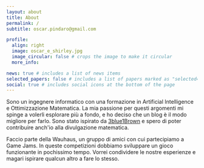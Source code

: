 ```yaml
---
layout: about
title: About
permalink: /
subtitle: oscar.pindaro@gmail.com

profile:
  align: right
  image: oscar_e_shirley.jpg
  image_circular: false # crops the image to make it circular
  more_info:

news: true # includes a list of news items
selected_papers: false # includes a list of papers marked as "selected={true}"
social: true # includes social icons at the bottom of the page
---
```


Sono un ingegnere informatico con una formazione in Artificial Intelligence e Ottimizzazione Matematica. La mia passione per questi argomenti mi spinge a volerli esplorare più a fondo, e ho deciso che un blog è il modo migliore per farlo. Sono stato ispirato da [3blue1Brown](https://www.youtube.com/c/3blue1brown) e spero di poter contribuire anch'io alla divulgazione matematica.

Faccio parte della Wauhaus, un gruppo di amici con cui partecipiamo a Game Jams. In queste competizioni dobbiamo sviluppare un gioco funzionante in pochissimo tempo. Vorrei condividere le nostre esperienze e magari ispirare qualcun altro a fare lo stesso.
